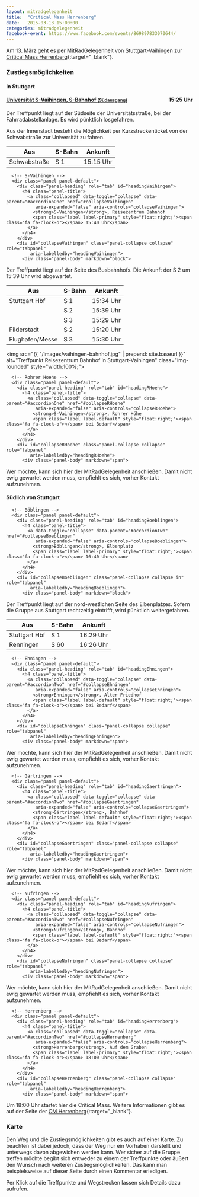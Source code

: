 ```yaml
---
layout: mitradgelegenheit
title:  "Critical Mass Herrenberg"
date:   2015-03-13 15:00:00
categories: mitradgelegenheit
facebook-event: https://www.facebook.com/events/869897833070644/
---
```


Am 13.&nbsp;März geht es per MitRadGelegenheit von Stuttgart-Vaihingen zur [Critical Mass Herrenberg][CM-Herrenberg]{:target="_blank"}.

### Zustiegsmöglichkeiten

<div class="row">
  <div class="col-md-6">
    <h4>In Stuttgart</h4>
    <div class="panel-group" id="accordionOne" role="tablist" aria-multiselectable="true">
      <!-- Uni S-Vaihingen -->
      <div class="panel panel-default">
        <div class="panel-heading" role="tab" id="headingUni">
          <h4 class="panel-title">
            <a data-toggle="collapse" data-parent="#accordionOne" href="#collapseUni"
               aria-expanded="false" aria-controls="collapseUni">
              <strong>Universität S-Vaihingen</strong>, S-Bahnhof <small>(Südausgang)</small>
              <span class="label label-primary" style="float:right;"><span class="fa fa-clock-o"></span> 15:25 Uhr</span>
            </a>
          </h4>
        </div>
        <div id="collapseUni" class="panel-collapse collapse in" role="tabpanel"
             aria-labelledby="headingUni">
          <div class="panel-body" markdown="block">
Der Treffpunkt liegt auf der Südseite der Universitätsstraße, bei der
Fahrradabstellanlage.  Es wird pünktlich losgefahren.

Aus der Innenstadt besteht die Möglichkeit per Kurzstreckenticket von der
Schwabstraße zur Universität zu fahren.

<table class="table table-striped table-condensed">
  <thead>
    <tr>
      <th>Aus</th>
      <th>S-Bahn</th>
      <th>Ankunft</th>
    </tr>
  </thead>
  <tbody>
    <tr>
      <td>Schwabstraße</td>
      <td><span class="fa fa-train"></span> S&nbsp;1</td>
      <td><span class="fa fa-clock-o"></span> 15:15 Uhr</td>
    </tr>
  </tbody>
</table>
</div>
        </div>
      </div>

      <!-- S-Vaihingen -->
      <div class="panel panel-default">
        <div class="panel-heading" role="tab" id="headingVaihingen">
          <h4 class="panel-title">
            <a class="collapsed" data-toggle="collapse" data-parent="#accordionOne" href="#collapseVaihingen"
               aria-expanded="false" aria-controls="collapseVaihingen">
              <strong>S-Vaihingen</strong>, Reisezentrum Bahnhof
              <span class="label label-primary" style="float:right;"><span class="fa fa-clock-o"></span> 15:40 Uhr</span>
            </a>
          </h4>
        </div>
        <div id="collapseVaihingen" class="panel-collapse collapse" role="tabpanel"
             aria-labelledby="headingVaihingen">
          <div class="panel-body" markdown="block">
Der Treffpunkt liegt auf der Seite des Busbahnhofs.  Die Ankunft der
S&nbsp;2 um 15:39&nbsp;Uhr wird abgewartet.

<table class="table table-striped table-condensed">
  <thead>
    <tr>
      <th>Aus</th>
      <th>S-Bahn</th>
      <th>Ankunft</th>
    </tr>
  </thead>
  <tbody>
    <tr>
      <td>Stuttgart Hbf</td>
      <td><span class="fa fa-train"></span> S&nbsp;1</td>
      <td><span class="fa fa-clock-o"></span> 15:34 Uhr</td>
    </tr>
    <tr>
      <td>&nbsp;</td>
      <td><span class="fa fa-train"></span> S&nbsp;2</td>
      <td><span class="fa fa-clock-o"></span> 15:39 Uhr</td>
    </tr>
    <tr>
      <td>&nbsp;</td>
      <td><span class="fa fa-train"></span> S&nbsp;3</td>
      <td><span class="fa fa-clock-o"></span> 15:29 Uhr</td>
    </tr>
    <tr>
      <td>Filderstadt</td>
      <td><span class="fa fa-train"></span> S&nbsp;2</td>
      <td><span class="fa fa-clock-o"></span> 15:20 Uhr</td>
    </tr>
    <tr>
      <td>Flughafen/Messe</td>
      <td><span class="fa fa-train"></span> S&nbsp;3</td>
      <td><span class="fa fa-clock-o"></span> 15:30 Uhr</td>
    </tr>
  </tbody>
</table>

<img src="{{ "/images/vaihingen-bahnhof.jpg" | prepend: site.baseurl }}"
     alt="Treffpunkt Reisezentrum Bahnhof in Stuttgart-Vaihingen"
     class="img-rounded" style="width:100%;">
</div>
        </div>
      </div>

      <!-- Rohrer Hoehe -->
      <div class="panel panel-default">
        <div class="panel-heading" role="tab" id="headingRHoehe">
          <h4 class="panel-title">
            <a class="collapsed" data-toggle="collapse" data-parent="#accordionOne" href="#collapseRHoehe"
               aria-expanded="false" aria-controls="collapseRHoehe">
              <strong>S-Vaihingen</strong>, Rohrer Höhe
              <span class="label label-default" style="float:right;"><span class="fa fa-clock-o"></span> bei Bedarf</span>
            </a>
          </h4>
        </div>
        <div id="collapseRHoehe" class="panel-collapse collapse" role="tabpanel"
             aria-labelledby="headingRHoehe">
          <div class="panel-body" markdown="span">
Wer möchte, kann sich hier der MitRadGelegenheit anschließen.  Damit
nicht ewig gewartet werden muss, empfiehlt es sich, vorher Kontakt
aufzunehmen.
          </div>
        </div>
      </div>
    </div>
  </div>

  <div class="col-md-6">
    <h4>Südlich von Stuttgart</h4>
    <div class="panel-group" id="accordionTwo" role="tablist" aria-multiselectable="true">

      <!-- Böblingen -->
      <div class="panel panel-default">
        <div class="panel-heading" role="tab" id="headingBoeblingen">
          <h4 class="panel-title">
            <a data-toggle="collapse" data-parent="#accordionTwo" href="#collapseBoeblingen"
               aria-expanded="false" aria-controls="collapseBoeblingen">
              <strong>Böblingen</strong>, Elbenplatz
              <span class="label label-primary" style="float:right;"><span class="fa fa-clock-o"></span> 16:40 Uhr</span>
            </a>
          </h4>
        </div>
        <div id="collapseBoeblingen" class="panel-collapse collapse in" role="tabpanel"
             aria-labelledby="headingBoeblingen">
          <div class="panel-body" markdown="block">
Der Treffpunkt liegt auf der nord-westlichen Seite des Elbenplatzes.
Sofern die Gruppe aus Stuttgart rechtzeitig eintrifft, wird pünktlich
weitergefahren.

<table class="table table-striped table-condensed">
  <thead>
    <tr>
      <th>Aus</th>
      <th>S-Bahn</th>
      <th>Ankunft</th>
    </tr>
  </thead>
  <tbody>
    <tr>
      <td>Stuttgart Hbf</td>
      <td><span class="fa fa-train"></span> S&nbsp;1</td>
      <td><span class="fa fa-clock-o"></span> 16:29 Uhr</td>
    </tr>
    <tr>
      <td>Renningen</td>
      <td><span class="fa fa-train"></span> S&nbsp;60</td>
      <td><span class="fa fa-clock-o"></span> 16:26 Uhr</td>
    </tr>
  </tbody>
</table>
</div>
        </div>
      </div>

      <!-- Ehningen -->
      <div class="panel panel-default">
        <div class="panel-heading" role="tab" id="headingEhningen">
          <h4 class="panel-title">
            <a class="collapsed" data-toggle="collapse" data-parent="#accordionTwo" href="#collapseEhningen"
               aria-expanded="false" aria-controls="collapseEhningen">
              <strong>Ehningen</strong>, Alter Friedhof
              <span class="label label-default" style="float:right;"><span class="fa fa-clock-o"></span> bei Bedarf</span>
            </a>
          </h4>
        </div>
        <div id="collapseEhningen" class="panel-collapse collapse" role="tabpanel"
             aria-labelledby="headingEhningen">
          <div class="panel-body" markdown="span">
Wer möchte, kann sich hier der MitRadGelegenheit anschließen.  Damit nicht ewig gewartet werden muss, empfiehlt es sich, vorher Kontakt aufzunehmen.
          </div>
        </div>
      </div>

      <!-- Gärtringen -->
      <div class="panel panel-default">
        <div class="panel-heading" role="tab" id="headingGaertringen">
          <h4 class="panel-title">
            <a class="collapsed" data-toggle="collapse" data-parent="#accordionTwo" href="#collapseGaertringen"
               aria-expanded="false" aria-controls="collapseGaertringen">
              <strong>Gärtringen</strong>, Bahnhof
              <span class="label label-default" style="float:right;"><span class="fa fa-clock-o"></span> bei Bedarf</span>
            </a>
          </h4>
        </div>
        <div id="collapseGaertringen" class="panel-collapse collapse" role="tabpanel"
             aria-labelledby="headingGaertringen">
          <div class="panel-body" markdown="span">
Wer möchte, kann sich hier der MitRadGelegenheit anschließen.  Damit nicht ewig gewartet werden muss, empfiehlt es sich, vorher Kontakt aufzunehmen.
          </div>
        </div>
      </div>

      <!-- Nufringen -->
      <div class="panel panel-default">
        <div class="panel-heading" role="tab" id="headingNufringen">
          <h4 class="panel-title">
            <a class="collapsed" data-toggle="collapse" data-parent="#accordionTwo" href="#collapseNufringen"
               aria-expanded="false" aria-controls="collapseNufringen">
              <strong>Nufringen</strong>, Bahnhof
              <span class="label label-default" style="float:right;"><span class="fa fa-clock-o"></span> bei Bedarf</span>
            </a>
          </h4>
        </div>
        <div id="collapseNufringen" class="panel-collapse collapse" role="tabpanel"
             aria-labelledby="headingNufringen">
          <div class="panel-body" markdown="span">
Wer möchte, kann sich hier der MitRadGelegenheit anschließen.  Damit nicht ewig gewartet werden muss, empfiehlt es sich, vorher Kontakt aufzunehmen.
          </div>
        </div>
      </div>

      <!-- Herrenberg -->
      <div class="panel panel-default">
        <div class="panel-heading" role="tab" id="headingHerrenberg">
          <h4 class="panel-title">
            <a class="collapsed" data-toggle="collapse" data-parent="#accordionTwo" href="#collapseHerrenberg"
               aria-expanded="false" aria-controls="collapseHerrenberg">
              <strong>Herrenberg</strong>, Auf dem Graben
              <span class="label label-primary" style="float:right;"><span class="fa fa-clock-o"></span> 18:00 Uhr</span>
            </a>
          </h4>
        </div>
        <div id="collapseHerrenberg" class="panel-collapse collapse" role="tabpanel"
             aria-labelledby="headingHerrenberg">
          <div class="panel-body" markdown="span">
Um 18:00&nbsp;Uhr startet hier die Critical Mass.
Weitere Informationen gibt es auf der Seite der [CM Herrenberg][CM-Herrenberg]{:target="_blank"}.
          </div>
        </div>
      </div>
    </div>
  </div>
</div>


### Karte

Den Weg und die Zustiegsmöglichkeiten gibt es auch auf einer Karte.  Zu beachten ist dabei jedoch, dass der Weg nur ein Vorhaben darstellt und unterwegs davon abgewichen werden kann.  Wer sicher auf die Gruppe treffen möchte begibt sich entweder zu einem der Treffpunkte oder äußert den Wunsch nach weiteren Zustiegsmöglichkeiten.  Das kann man beispielsweise auf dieser Seite durch einen Kommentar erledigen.

Per Klick auf die Treffpunkte und Wegstrecken lassen sich Details dazu aufrufen.

<div id="mitradmap" style="width:100%; height: 100px;"></div>

<script>
  $(document).ready(function(){
    makeMap(
      "/maps/critical-mass/herrenberg-2015-03-13.geojson",
      "mitradmap",
      ["Stuttgart", "Böblingen", "Critical Mass Herrenberg"]
    );
  });
</script>




[CM-Herrenberg]: https://criticalmassherrenberg.wordpress.com/
